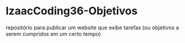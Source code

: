 # IzaacCoding36-Objetivos
repositório para publicar um website que exibe tarefas (ou objetivos a serem cumpridos em um certo tempo)
